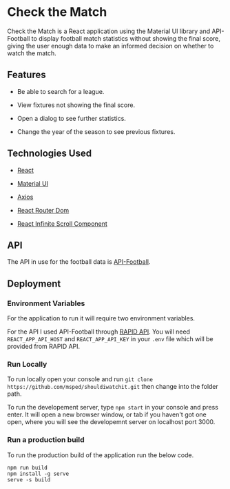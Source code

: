 
# Check the Match

Check the Match is a React application using the Material UI library and API-Football to display football match statistics without showing the final score, giving the user enough data to make an informed decision on whether to watch the match.

## Features

- Be able to search for a league.

- View fixtures not showing the final score.

- Open a dialog to see further statistics.

- Change the year of the season to see previous fixtures.

## Technologies Used

- [React](https://reactjs.org/)

- [Material UI](https://mui.com/)

- [Axios](https://axios-http.com/)

- [React Router Dom](https://v5.reactrouter.com/web/guides/quick-start)

- [React Infinite Scroll Component](https://github.com/ankeetmaini/react-infinite-scroll-component#readme)

## API

The API in use for the football data is [API-Football](https://www.api-football.com/).

## Deployment

### Environment Variables

For the application to run it will require two environment variables. 

For the API I used API-Football through [RAPID API](https://rapidapi.com/api-sports/api/api-football/). You will need `REACT_APP_API_HOST` and `REACT_APP_API_KEY` in your `.env` file which will be provided from RAPID API.

### Run Locally

To run locally open your console and run `git clone https://github.com/msped/shouldiwatchit.git` then change into the folder path.

To run the developement server, type `npm start` in your console and press enter. It will open a new browser window, or tab if you haven't got one open, where you will see the developemnt server on localhost port 3000.


### Run a production build

To run the production build of the application run the below code.

```
npm run build
npm install -g serve
serve -s build
```
